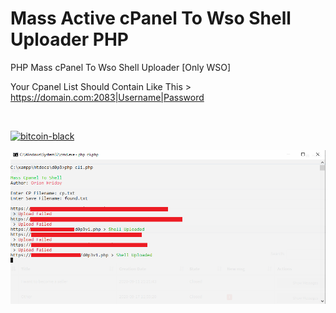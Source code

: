 # Mass Active cPanel To Wso Shell Uploader PHP

PHP Mass cPanel To Wso Shell Uploader [Only WSO]

Your Cpanel List Should Contain Like This > https://domain.com:2083|Username|Password

<br>

[![bitcoin-black](https://raw.githubusercontent.com/orionhridoy/orionhridoy/main/bitcoin-donate-black.png)](https://raw.githubusercontent.com/orionhridoy/orionhridoy/main/btc-address)

<img src="image/31337.png">
